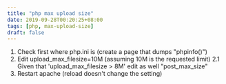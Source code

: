 ```yaml
---
title: "php max upload size"
date: 2019-09-28T00:20:25+08:00
tags: [php, max-upload-size]
draft: false
---
```


1. Check first where php.ini is (create a page that dumps "phpinfo()")
2. Edit upload_max_filesize=10M (assuming 10M is the requested limit)
2.1 Given that 'upload_max_filesize > 8M' edit as well "post_max_size"
3. Restart apache (reload doesn't change the setting)
